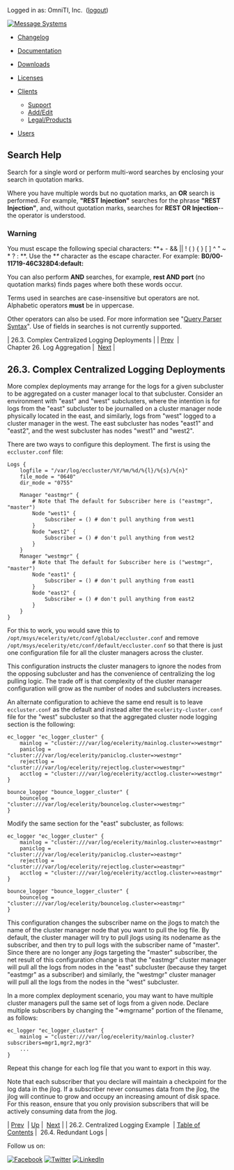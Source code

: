 Logged in as: OmniTI, Inc.  ([logout](https://support.messagesystems.com/logout.php))

[![Message Systems](https://support.messagesystems.com/images/ms-white205.png)](https://support.messagesystems.com/start.php) 

*   [Changelog](https://support.messagesystems.com/start.php?show=changelog)
*   [Documentation](https://support.messagesystems.com/docs/)
*   [Downloads](https://support.messagesystems.com/start.php)

*   [Licenses](https://support.messagesystems.com/license_summary.php)
*   <a href="">Clients</a>
    *   [Support](https://support.messagesystems.com/cs.php)
    *   [Add/Edit](https://support.messagesystems.com/edit_client.php)
    *   [Legal/Products](https://support.messagesystems.com/edit_products.php)
*   [Users](https://support.messagesystems.com/edit_customer.php)

## Search Help

Search for a single word or perform multi-word searches by enclosing your search in quotation marks.

Where you have multiple words but no quotation marks, an **OR** search is performed. For example, **"REST Injection"** searches for the phrase **"REST Injection"**, and, without quotation marks, searches for **REST OR Injection**--the operator is understood.

### Warning

You must escape the following special characters: **+ - && || ! ( ) { } [ ] ^ " ~ * ? : \**. Use the **\** character as the escape character. For example: **B0/00-11719-46C328D4\:default\:**

You can also perform **AND** searches, for example, **rest AND port** (no quotation marks) finds pages where both these words occur.

Terms used in searches are case-insensitive but operators are not. Alphabetic operators **must** be in uppercase.

Other operators can also be used. For more information see "[Query Parser Syntax](https://lucene.apache.org/core/old_versioned_docs/versions/3_0_0/queryparsersyntax.html)". Use of fields in searches is not currently supported.

| 26.3. Complex Centralized Logging Deployments |
| [Prev](cluster.config.logging.centalized.logging.php)  | Chapter 26. Log Aggregation |  [Next](cluster.config.logging.redundancy.php) |

## 26.3. Complex Centralized Logging Deployments

More complex deployments may arrange for the logs for a given subcluster to be aggregated on a custer manager local to that subcluster. Consider an environment with "east" and "west" subclusters, where the intention is for logs from the "east" subcluster to be journalled on a cluster manager node physically located in the east, and similarly, logs from "west" logged to a cluster manager in the west. The east subcluster has nodes "east1" and "east2", and the west subcluster has nodes "west1" and "west2".

There are two ways to configure this deployment. The first is using the `eccluster.conf` file:

```
Logs {
    logfile = "/var/log/eccluster/%Y/%m/%d/%{l}/%{s}/%{n}"
    file_mode = "0640"
    dir_mode = "0755"

    Manager "eastmgr" {
        # Note that The default for Subscriber here is ("eastmgr", "master")
        Node "west1" {
            Subscriber = () # don't pull anything from west1
        }
        Node "west2" {
            Subscriber = () # don't pull anything from west2
        }
    }
    Manager "westmgr" {
        # Note that The default for Subscriber here is ("westmgr", "master")
        Node "east1" {
            Subscriber = () # don't pull anything from east1
        }
        Node "east2" {
            Subscriber = () # don't pull anything from east2
        }
    }
}
```

For this to work, you would save this to `/opt/msys/ecelerity/etc/conf/global/eccluster.conf` and remove `/opt/msys/ecelerity/etc/conf/default/eccluster.conf` so that there is just one configuration file for all the cluster managers across the cluster.

This configuration instructs the cluster managers to ignore the nodes from the opposing subcluster and has the convenience of centralizing the log pulling logic. The trade off is that complexity of the cluster manager configuration will grow as the number of nodes and subclusters increases.

An alternate configuration to achieve the same end result is to leave `eccluster.conf` as the default and instead alter the `ecelerity-cluster.conf` file for the "west" subcluster so that the aggregated cluster node logging section is the following:

```
ec_logger "ec_logger_cluster" {
    mainlog = "cluster:///var/log/ecelerity/mainlog.cluster=>westmgr"
    paniclog = "cluster:///var/log/ecelerity/paniclog.cluster=>westmgr"
    rejectlog = "cluster:///var/log/ecelerity/rejectlog.cluster=>westmgr"
    acctlog = "cluster:///var/log/ecelerity/acctlog.cluster=>westmgr"
}

bounce_logger "bounce_logger_cluster" {
    bouncelog = "cluster:///var/log/ecelerity/bouncelog.cluster=>westmgr"
}
```

Modify the same section for the "east" subcluster, as follows:

```
ec_logger "ec_logger_cluster" {
    mainlog = "cluster:///var/log/ecelerity/mainlog.cluster=>eastmgr"
    paniclog = "cluster:///var/log/ecelerity/paniclog.cluster=>eastmgr"
    rejectlog = "cluster:///var/log/ecelerity/rejectlog.cluster=>eastmgr"
    acctlog = "cluster:///var/log/ecelerity/acctlog.cluster=>eastmgr"
}

bounce_logger "bounce_logger_cluster" {
    bouncelog = "cluster:///var/log/ecelerity/bouncelog.cluster=>eastmgr"
}
```

This configuration changes the subscriber name on the jlogs to match the name of the cluster manager node that you want to pull the log file. By default, the cluster manager will try to pull jlogs using its nodename as the subscriber, and then try to pull logs with the subscriber name of "master". Since there are no longer any jlogs targeting the "master" subscriber, the net result of this configuration change is that the "eastmgr" cluster manager will pull all the logs from nodes in the "east" subcluster (because they target "eastmgr" as a subscriber) and similarly, the "westmgr" cluster manager will pull all the logs from the nodes in the "west" subcluster.

In a more complex deployment scenario, you may want to have multiple cluster managers pull the same set of logs from a given node. Declare multiple subscribers by changing the "=>mgrname" portion of the filename, as follows:

```
ec_logger "ec_logger_cluster" {
    mainlog = "cluster:///var/log/ecelerity/mainlog.cluster?subscribers=mgr1,mgr2,mgr3"
    ...
}
```

Repeat this change for each log file that you want to export in this way.

Note that each subscriber that you declare will maintain a checkpoint for the log data in the jlog. If a subscriber never consumes data from the jlog, the jlog will continue to grow and occupy an increasing amount of disk space. For this reason, ensure that you only provision subscribers that will be actively consuming data from the jlog.

| [Prev](cluster.config.logging.centalized.logging.php)  | [Up](log_aggregation.php) |  [Next](cluster.config.logging.redundancy.php) |
| 26.2. Centralized Logging Example  | [Table of Contents](index.php) |  26.4. Redundant Logs |

Follow us on:

[![Facebook](https://support.messagesystems.com/images/icon-facebook.png)](http://www.facebook.com/messagesystems) [![Twitter](https://support.messagesystems.com/images/icon-twitter.png)](http://twitter.com/#!/MessageSystems) [![LinkedIn](https://support.messagesystems.com/images/icon-linkedin.png)](http://www.linkedin.com/company/message-systems)